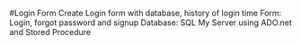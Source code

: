 #Login Form
Create Login form with database, history of login time
Form: Login, forgot password and signup
Database: SQL My Server using ADO.net and Stored Procedure
